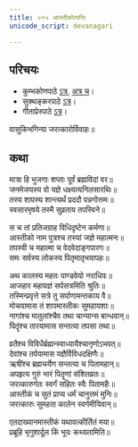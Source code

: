 ```yaml
---
title: ०१५ आस्तीकोत्पत्तिः
unicode_script: devanagari

---
```

## परिचयः
- कुम्भकोणपाठे [ऽत्र](https://archive.org/details/mahAbhArata-kumbhakoNam/page/n369), [अत्र च](https://sanskritdocuments.org/mirrors/mahabharata/mbhK/mahabharata-k-01-sa.html)।
- सुक्थङ्करपाठे [ऽत्र](http://bombay.indology.info/mahabharata/text/UD/MBh01.txt)।
- गीताप्रेस्पाठे [ऽत्र](https://archive.org/stream/mahabharata01ramauoft#page/564/mode/2up)।

वासुकिभगिन्या जरत्कारोर्विवाहः॥

## कथा

मात्रा हि भुजगाः शप्ताः पूर्वं ब्रह्मविदां वर॥  
जनमेजयस्य वो यज्ञे धक्ष्यत्यनिलसारथिः॥  
तस्य शापस्य शान्त्यर्थं प्रददौ पन्नगोत्तमः॥  
स्वसारमृषये तस्मै सुव्रताय तपस्विने॥  

स च तां प्रतिजग्राह विधिदृष्टेन कर्मणा॥  
आस्तीको नाम पुत्रश्च तस्यां जज्ञे महात्मनः॥  
तपस्वी च महात्मा च वेदवेदाङ्गपारगः॥  
समः सर्वस्य लोकस्य पितृमातृभयापहः॥  

अथ कालस्य महतः पाण्डवेयो नराधिपः॥  
आजहार महायज्ञं सर्पसत्रमिति श्रुतिः॥  
तस्मिन्प्रवृत्ते सत्रे तु सर्पाणामन्तकाय वै॥  
मोचयामास तं शापमास्तीकः सुमहायशाः॥  
नागांश्च मातुलांश्चैव तथा चान्यान्स बान्धवान्॥  
पितॄंश्च तारयामास सन्तत्या तपसा तथा॥  

व्रतैश्च विविधैर्ब्रह्मन्स्वाध्यायैश्चानृणोऽभवत्॥  
देवांश्च तर्पयामास यज्ञैर्विविधदक्षिणैः॥  
ऋषींश्च ब्रह्मचर्येण सन्तत्या च पितामहान्॥  
अपहृत्य गुरुं भारं पितॄणां संशितव्रतः॥  
जरत्कारुर्गतः स्वर्गं सहितः स्वैः पितामहैः॥  
आस्तीकं च सुतं प्राप्य धर्मं चानुत्तमं मुनिः॥  
जरत्कारुः सुमहता कालेन स्वर्गमीयिवान्॥  

एतदाख्यानमास्तीकं यथावत्कीर्तितं मया॥  
प्रब्रूहि भृगुशार्दूल किं भूयः कथ्यतामिति॥  